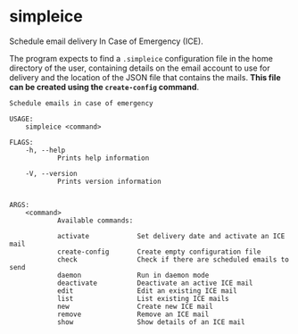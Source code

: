 # simpleice

Schedule email delivery In Case of Emergency (ICE).

The program expects to find a `.simpleice` configuration file in the home directory of the user, containing details on the email account to use for delivery and the location of the JSON file that contains the mails. **This file can be created using the `create-config` command**.

```
Schedule emails in case of emergency

USAGE:
    simpleice <command>

FLAGS:
    -h, --help
            Prints help information

    -V, --version
            Prints version information


ARGS:
    <command>
            Available commands:

            activate            Set delivery date and activate an ICE mail
            create-config       Create empty configuration file
            check               Check if there are scheduled emails to send
            daemon              Run in daemon mode
            deactivate          Deactivate an active ICE mail
            edit                Edit an existing ICE mail
            list                List existing ICE mails
            new                 Create new ICE mail
            remove              Remove an ICE mail
            show                Show details of an ICE mail
```
